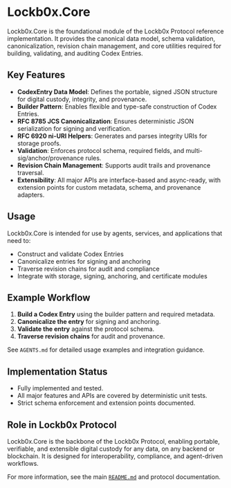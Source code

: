 # Lockb0x.Core

Lockb0x.Core is the foundational module of the Lockb0x Protocol reference implementation. It provides the canonical data model, schema validation, canonicalization, revision chain management, and core utilities required for building, validating, and auditing Codex Entries.

## Key Features

- **CodexEntry Data Model**: Defines the portable, signed JSON structure for digital custody, integrity, and provenance.
- **Builder Pattern**: Enables flexible and type-safe construction of Codex Entries.
- **RFC 8785 JCS Canonicalization**: Ensures deterministic JSON serialization for signing and verification.
- **RFC 6920 ni-URI Helpers**: Generates and parses integrity URIs for storage proofs.
- **Validation**: Enforces protocol schema, required fields, and multi-sig/anchor/provenance rules.
- **Revision Chain Management**: Supports audit trails and provenance traversal.
- **Extensibility**: All major APIs are interface-based and async-ready, with extension points for custom metadata, schema, and provenance adapters.

## Usage

Lockb0x.Core is intended for use by agents, services, and applications that need to:

- Construct and validate Codex Entries
- Canonicalize entries for signing and anchoring
- Traverse revision chains for audit and compliance
- Integrate with storage, signing, anchoring, and certificate modules

## Example Workflow

1. **Build a Codex Entry** using the builder pattern and required metadata.
2. **Canonicalize the entry** for signing and anchoring.
3. **Validate the entry** against the protocol schema.
4. **Traverse revision chains** for audit and provenance.

See `AGENTS.md` for detailed usage examples and integration guidance.

## Implementation Status

- Fully implemented and tested.
- All major features and APIs are covered by deterministic unit tests.
- Strict schema enforcement and extension points documented.

## Role in Lockb0x Protocol

Lockb0x.Core is the backbone of the Lockb0x Protocol, enabling portable, verifiable, and extensible digital custody for any data, on any backend or blockchain. It is designed for interoperability, compliance, and agent-driven workflows.

For more information, see the main [`README.md`](../README.md) and protocol documentation.

